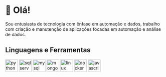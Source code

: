 # 👋 Olá!

Sou entusiasta de tecnologia com ênfase em automação e dados, trabalho com criação e manutenção de aplicações focadas em automação e análise de dados.

## Linguagens e Ferramentas
<div style="display: inline">
  <img align="center" alt="python" src="https://cdn.jsdelivr.net/gh/devicons/devicon@latest/icons/python/python-original.svg" width="40" height="40"/>
  <img align="center" alt="sqlserver" src="https://cdn.jsdelivr.net/gh/devicons/devicon@latest/icons/microsoftsqlserver/microsoftsqlserver-original.svg" width="40" height="40"/>
  <img align="center" alt="mysql" src="https://cdn.jsdelivr.net/gh/devicons/devicon@latest/icons/mysql/mysql-original.svg" width="40" height="40"/>
  <img align="center" alt="mongodb" src="https://cdn.jsdelivr.net/gh/devicons/devicon@latest/icons/mongodb/mongodb-original.svg" width="40" height="40"/>
  <img align="center" alt="linux" src="https://cdn.jsdelivr.net/gh/devicons/devicon@latest/icons/linux/linux-original.svg" width="40" height="40"/>
  <img align="center" alt="docker" src="https://cdn.jsdelivr.net/gh/devicons/devicon@latest/icons/docker/docker-original.svg" width="40" height="40"/>
  <img align="center" alt="javascript" src="https://cdn.jsdelivr.net/gh/devicons/devicon@latest/icons/javascript/javascript-original.svg" width="40" height="40"/>
</div><br/>
